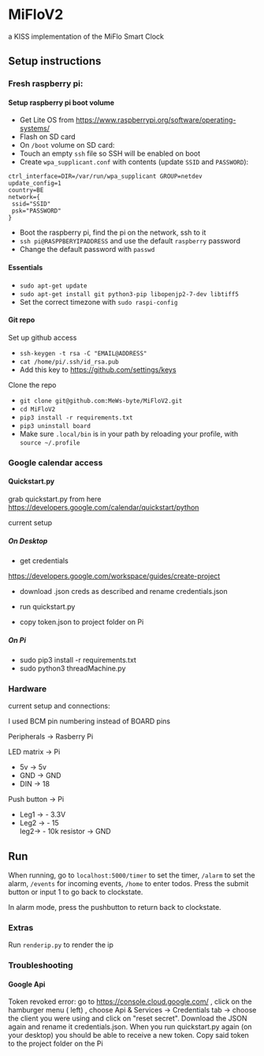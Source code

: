# MiFloV2
a KISS implementation of the MiFlo Smart Clock

## Setup instructions

### Fresh raspberry pi:

#### Setup raspberry pi boot volume

* Get Lite OS from https://www.raspberrypi.org/software/operating-systems/
* Flash on SD card
* On `/boot` volume on SD card:
* Touch an empty `ssh` file so SSH will be enabled on boot
* Create `wpa_supplicant.conf` with contents (update `SSID` and `PASSWORD`):

```
ctrl_interface=DIR=/var/run/wpa_supplicant GROUP=netdev
update_config=1
country=BE
network={
 ssid="SSID"
 psk="PASSWORD"
}
```

* Boot the raspberry pi, find the pi on the network, ssh to it
* `ssh pi@RASPPBERYIPADDRESS` and use the default `raspberry` password
* Change the default password with `passwd`

#### Essentials

* `sudo apt-get update`
* `sudo apt-get install git python3-pip libopenjp2-7-dev libtiff5`
* Set the correct timezone with `sudo raspi-config`

#### Git repo

Set up github access

* `ssh-keygen -t rsa -C "EMAIL@ADDRESS"`
* `cat /home/pi/.ssh/id_rsa.pub`
* Add this key to https://github.com/settings/keys

Clone the repo

* `git clone git@github.com:MeWs-byte/MiFloV2.git`
* `cd MiFloV2`
* `pip3 install -r requirements.txt`
* `pip3 uninstall board`
* Make sure `.local/bin` is in your path by reloading your profile, with `source ~/.profile`

### Google calendar access

#### Quickstart.py

grab quickstart.py from here
https://developers.google.com/calendar/quickstart/python

current setup 

##### On Desktop

- get credentials 

https://developers.google.com/workspace/guides/create-project

- download .json creds as described and rename credentials.json

- run quickstart.py 

- copy token.json to project folder on Pi 

##### On Pi

- sudo pip3 install -r requirements.txt
- sudo python3 threadMachine.py


### Hardware
current setup and connections:

I used BCM pin numbering instead of BOARD pins


Peripherals -> Rasberry Pi

LED matrix -> Pi

- 5v -> 5v
- GND -> GND
- DIN -> 18

Push button -> Pi

- Leg1 -> - 3.3V
- Leg2 -> - 15
       <br />leg2-> - 10k resistor -> GND

## Run


When running, go to `localhost:5000/timer` to set the timer, `/alarm` to set the alarm, `/events` for incoming events, `/home` to enter todos. Press the submit button or input 1 to go back to clockstate.

In alarm mode, press the pushbutton to return back to clockstate.

### Extras

Run `renderip.py` to render the ip


### Troubleshooting 

#### Google Api 

Token revoked error: go to https://console.cloud.google.com/ , click on the hamburger menu ( left) , choose Api & Services -> Credentials tab -> choose the client you were using and click on "reset secret". Download the JSON again and rename it credentials.json. 
When you run quickstart.py again (on your desktop) you should be able to receive a new token. Copy said token to the project folder on the Pi
